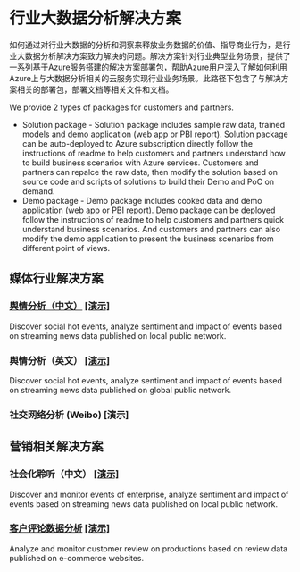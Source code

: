 # 行业大数据分析解决方案
如何通过对行业大数据的分析和洞察来释放业务数据的价值、指导商业行为，是行业大数据分析解决方案致力解决的问题。解决方案针对行业典型业务场景，提供了一系列基于Azure服务搭建的解决方案部署包，帮助Azure用户深入了解如何利用Azure上与大数据分析相关的云服务实现行业业务场景。此路径下包含了与解决方案相关的部署包，部署文档等相关文件和文档。


We provide 2 types of packages for customers and partners.
* Solution package - Solution package includes sample raw data, trained models and demo application (web app or PBI report). Solution package can be auto-deployed to Azure subscription directly follow the instructions of readme to help customers and partners understand how to build business scenarios with Azure services. Customers and partners can repalce the raw data, then modify the solution based on source code and scripts of solutions to build their Demo and PoC on demand.
* Demo package - Demo package includes cooked data and demo application (web app or PBI report). Demo package can be deployed follow the instructions of readme to help customers and partners quick understand business scenarios. And customers and partners can also modify the demo application to present the business scenarios from different point of views.


## 媒体行业解决方案
### [舆情分析（中文）](https://github.com/Azure/China-Data-Solutions/tree/master/Media/SentimentCN) [[演示]](https://msit.powerbi.com/view?r=eyJrIjoiOTJkZDYyYzgtZjQwYS00ZTkxLWFhMDAtMWQyNGQ0MjhjZTZjIiwidCI6IjcyZjk4OGJmLTg2ZjEtNDFhZi05MWFiLTJkN2NkMDExZGI0NyIsImMiOjV9)
Discover social hot events, analyze sentiment and impact of events based on streaming news data published on local public network.

### 舆情分析（英文） [[演示]](https://msit.powerbi.com/view?r=eyJrIjoiYmExZGMxMjUtN2MxZi00MzczLWIwOTEtNWRkMWM5ZmQ0YjIwIiwidCI6IjcyZjk4OGJmLTg2ZjEtNDFhZi05MWFiLTJkN2NkMDExZGI0NyIsImMiOjV9)
Discover social hot events, analyze sentiment and impact of events based on streaming news data published on global public network.

### 社交网络分析 (Weibo) [演示]

## 营销相关解决方案
### 社会化聆听（中文） [[演示]](http://wssocialsenti348668531.chinacloudsites.cn/)
Discover and monitor events of enterprise, analyze sentiment and impact of events based on streaming news data published on local public network.

### [客户评论数据分析](https://github.com/Azure/China-Data-Solutions/tree/master/Marketing/CRDAnalytics) [[演示]](https://msit.powerbi.com/view?r=eyJrIjoiNGJiMmFhMjMtNzE0OC00MjM1LThiOTgtYjFhOWIzY2ZlZmU2IiwidCI6IjcyZjk4OGJmLTg2ZjEtNDFhZi05MWFiLTJkN2NkMDExZGI0NyIsImMiOjV9)
Analyze and monitor customer review on productions based on review data published on e-commerce websites.
